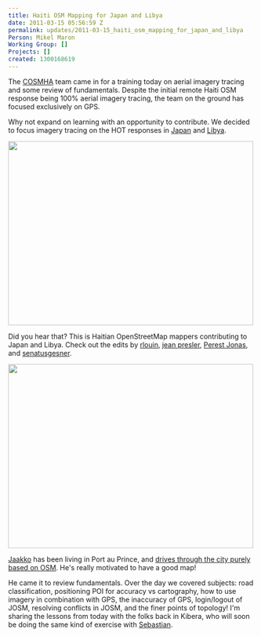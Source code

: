```yaml
---
title: Haiti OSM Mapping for Japan and Libya
date: 2011-03-15 05:56:59 Z
permalink: updates/2011-03-15_haiti_osm_mapping_for_japan_and_libya
Person: Mikel Maron
Working Group: []
Projects: []
created: 1300168619
---
```


<p>The <a href="http://twitter.com/cosmha">COSMHA</a> team came in for a training today on aerial imagery tracing and some review of fundamentals. Despite the initial remote Haiti OSM response being 100% aerial imagery tracing, the team on the ground has focused exclusively on GPS.</p><p>Why not expand on learning with an opportunity to contribute. We decided to focus imagery tracing on the HOT responses in <a href="http://wiki.openstreetmap.org/wiki/2011_Sendai_earthquake_and_tsunami">Japan</a> and <a href="http://wiki.openstreetmap.org/wiki/Libya">Libya</a>.</p><p><img src="/sites/default/files/5527736750_1ca7155c84.jpg" alt="" width="500" height="375"></p><p>Did you hear that? This is Haitian OpenStreetMap mappers contributing to Japan and Libya. Check out the edits by <a href="http://www.openstreetmap.org/user/rlouino/edits">rlouin</a>, <a href="http://www.openstreetmap.org/user/jean%20presler/edits">jean presler</a>, <a href="http://www.openstreetmap.org/user/Perest%20Jonas/edits">Perest Jonas</a>, and <a href="http://www.openstreetmap.org/user/senatusgesner/edits">senatusgesner</a>.</p><p><img src="/sites/default/files/5527736756_06f70c7897.jpg" alt="" width="500" height="375"></p><p><a href="http://www.openstreetmap.org/user/jaakkoh">Jaakko</a> has been living in Port au Prince, and <a href="http://www.openstreetmap.org/user/jaakkoh/traces/966706">drives through the city purely based on OSM</a>. He's really motivated to have a good map!</p><p>He came it to review fundamentals. Over the day we covered subjects: road classification, positioning POI for accuracy vs cartography, how to use imagery in combination with GPS, the inaccuracy of GPS, login/logout of JOSM, resolving conflicts in JOSM, and the finer points of topology! I'm sharing the lessons from today with the folks back in Kibera, who will soon be doing the same kind of exercise with <a href="http://www.openstreetmap.org/user/WingedStone">Sebastian</a>.</p>
